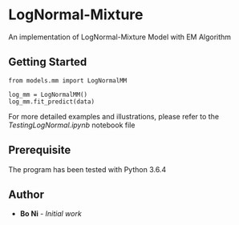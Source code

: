 # LogNormal-Mixture

An implementation of LogNormal-Mixture Model with EM Algorithm

## Getting Started

```
from models.mm import LogNormalMM

log_mm = LogNormalMM()
log_mm.fit_predict(data)
```

For more detailed examples and illustrations, please refer to the _TestingLogNormal.ipynb_ notebook file

## Prerequisite

The program has been tested with Python 3.6.4

## Author
* **Bo Ni** - *Initial work* 
